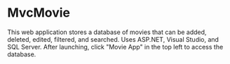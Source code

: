 # MvcMovie
This web application stores a database of movies that can be added, deleted, edited, filtered, and searched. 
	Uses ASP.NET, Visual Studio, and SQL Server.
	After launching, click "Movie App" in the top left to access the database.
